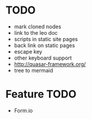 # TODO

* mark cloned nodes
* link to the leo doc
* scripts in static site pages
* back link on static pages
* escape key
* other keyboard support
* http://quasar-framework.org/
* tree to mermaid

# Feature TODO

* Form.io

